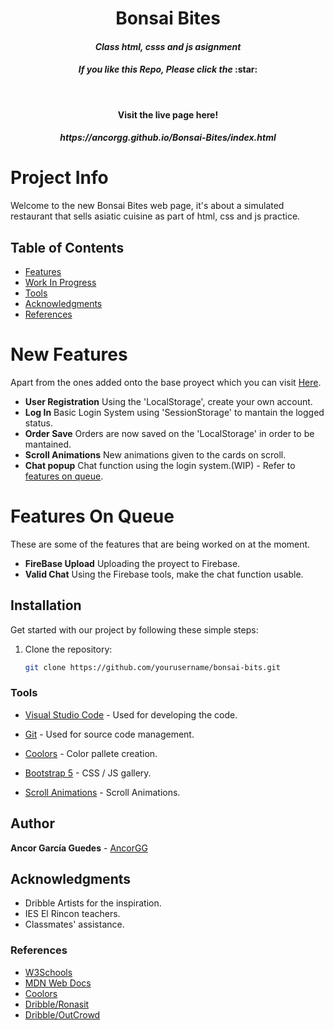 <div align="center">

<h1><b>Bonsai Bites</b></h1>

<h4><i>Class html, csss and js asignment</i></h3>

<h4><i>If you like this Repo, Please click the</i> :star:</h4>

<br>

<h4>Visit the live page here!</h4>
<h5>https://ancorgg.github.io/Bonsai-Bites/index.html</h5>
</div>

# Project Info

Welcome to the new Bonsai Bites web page, it's about a simulated restaurant that sells asiatic cuisine as part of html, css and js practice.
## Table of Contents

- [Features](#newfeatures)
- [Work In Progress](#featuresonqueue)
- [Tools](#tools)
- [Acknowledgments](#acknowledgments)
- [References](#references)

# New Features
 
Apart from the ones added onto the base proyect which you can visit [Here](https://github.com/AncorGG/BonsaiBites).

- **User Registration** Using the 'LocalStorage', create your own account.
- **Log In** Basic Login System using 'SessionStorage' to mantain the logged status.
- **Order Save** Orders are now saved on the 'LocalStorage' in order to be mantained.
- **Scroll Animations** New animations given to the cards on scroll.
- **Chat popup** Chat function using the login system.(WIP) - Refer to [features on queue](#featuresonqueue).

# Features On Queue

These are some of the features that are being worked on at the moment.

- **FireBase Upload** Uploading the proyect to Firebase.
- **Valid Chat** Using the Firebase tools, make the chat function usable.

## Installation

Get started with our project by following these simple steps:

1. Clone the repository:
   ```sh
   git clone https://github.com/yourusername/bonsai-bits.git
   ```

### Tools

- [Visual Studio Code](https://code.visualstudio.com) - Used for developing the code.

- [Git](https://code.visualstudio.com) - Used for source code management.

- [Coolors](https://coolors.co/visualizer/fefae0-faedcd-d4a373-463f3a-f7567c-4ed1d1) - Color pallete creation.

- [Bootstrap 5](https://getbootstrap.com) - CSS / JS gallery.

- [Scroll Animations](https://alvarotrigo.com/blog/css-animations-scroll/) - Scroll Animations.

## Author

**Ancor García Guedes** - [AncorGG](https://github.com/AncorGG)

## Acknowledgments

- Dribble Artists for the inspiration.
- IES El Rincon teachers.
- Classmates' assistance.

### References

- [W3Schools](https://www.w3schools.com/)
- [MDN Web Docs](https://developer.mozilla.org/en-US/docs/Learn/JavaScript)
- [Coolors](https://coolors.co/visualizer/fefae0-faedcd-d4a373-463f3a-f7567c-4ed1d1)
- [Dribble/Ronasit](https://dribbble.com/shots/22554694-Restaurant-Website-Concept)
- [Dribble/OutCrowd](https://dribbble.com/shots/17027818-Cuisine-Redesign-for-Asian-Restaurant)
